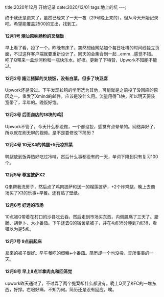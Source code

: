 title:2020年12月 开始记录
date:2020/12/01
tags:地上的坑
---;

终于我还是跑来了，虽然已经来了一天一夜（29号晚上来的），但从今天开始记录吧。希望能覆盖2500的支出，找到工。

#### 12月1号 潮汕原味肠粉的叉烧饭
早上看了看，投了一个。昨晚有床了。突然想给网站加个每日吐槽的时间线独立页面，不过这样客户端就要重新设计了。同天的会集合到一起...emm...感觉不错。
吃了Q带来一盒炒河粉和一瓶快乐水，好撑。更新了下特赞，Upwork不知能不能过。
#### 12月2号 隆江猪脚的叉烧饭，没有白菜，但多了块豆腐
Upwork还是没过。下午发现拉钩的学历选为其他，可能就是之前投了没回应的原因之一。重发了Xmind的邮件，应该是没什么用。流量用得飞快，所以明天要装宽带了，半年的。晚饭好饱。
#### 12月3号 后面卤店的18块的鸡🐤
Upwork不管了。今天什么都没做，一个都没投，感觉有点晕晕的。网络弄好了，所以就在刷无聊的视频。是不是要修改下简历？
#### 12月4号 10元X4的鸭腿+5元凉拌菜
鸭腿放到饭弄热好吃过冷啃，然后什么事都没有的一天，单词下降到只有复习100个。
#### 12月5号 尊宝披萨X2
Q来帮我洗房子，然后点了鸡肉披萨和送一的榴莲披萨，+2个炸鸡腿。晚上去商场买了X3的乐事+早餐。还有贴了壁纸。
#### 12月6号 好远的市场
10点被Q带着在村口的沙县吃云吞。然后走到市场买东西。内侧肌痛了三天了。腊肠、胡萝卜、大小番茄。下午还去Q的宿舍拿被子，并在4点35分睡到7点38，看错以为是5点。
#### 12月7号 9点前起床
拿来的被子很好。早午餐吃的蛋糕+小番茄。简历却一个也没投，无所事事的一天。
#### 12月8号 早上8点半拿肉丸和回笼觉
upwork昨天通过了，不过弄了两个提案却什么都没有。晚上Q买了KFC的一堆东西，好撑。右眼好痛，不知为何。简历还是没有回应，唉。